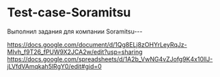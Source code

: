 # Test-case-Soramitsu
Выполнил задания для компании Soramitsu---

https://docs.google.com/document/d/1Qg8ELj8zOHYrLeyRqJz-MIvh_f9T26_fPUW9X2JCA2w/edit?usp=sharing
https://docs.google.com/spreadsheets/d/1A2b_VwNG4vZJofg9K4x10llJ-jLVfdVAmqkah5lRgY0/edit#gid=0
